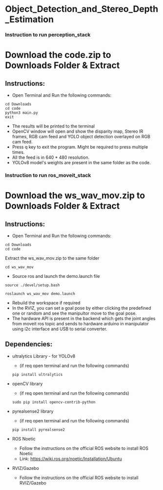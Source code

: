 # Object_Detection_and_Stereo_Depth_Estimation
### Instruction to run perception_stack
# Download the code.zip to Downloads Folder & Extract
## Instructions:
 - Open Terminal and Run the following commands:
 ```
 cd Downloads
 cd code
 python3 main.py
 exit
 ```
 - The results will be printed to the terminal
 - OpenCV window will open and show the disparity map, Stereo IR frames, RGB cam feed and YOLO object detection overlayed on RGB cam feed.
 - Press q key to exit the program. Might be required to press multiple times. 
 - All the feed is in 640 * 480 resolution.
 - YOLOv8 model's weights are present in the same folder as the code.


### Instruction to run ros_moveit_stack
# Download the ws_wav_mov.zip to Downloads Folder & Extract
## Instructions:
 - Open Terminal and Run the following commands:
 ```
 cd Downloads
 cd code
 ```
 Extract the ws_wav_mov.zip to the same folder
 ```
 cd ws_wav_mov
 ```
 - Source ros and launch the demo.launch file
 ```
 source ./devel/setup.bash
 ```
 ```
 roslaunch ws_wav_mov demo.launch
 ```
 - Rebuild the workspace if required
 - In the RVIZ, you can set a goal pose by either clicking the predefined one or random and see the manipultor move to the goal pose.
 - The hardware API is present in the backend which gets the joint angles from moveit ros topic and sends to hardware arduino in manipulator using i2c interface and USB to serial converter.


## Dependencies:
 - ultralytics Library - for YOLOv8
    - (if req open terminal and run the following commands)
    ```
    pip install ultralytics
    ```

- openCV library
    - (if req open terminal and run the following commands)
    ```
    sudo pip install opencv-contrib-python
    ```

- pyrealsense2 library
    - (if req open terminal and run the following commands)
    ```
    pip install pyrealsense2
    ```

- ROS Noetic
    - Follow the instructions on the official ROS website to install ROS Noetic
    - Link: https://wiki.ros.org/noetic/Installation/Ubuntu

- RVIZ/Gazebo
    - Follow the instructions on the official ROS website to install RVIZ/Gazebo
